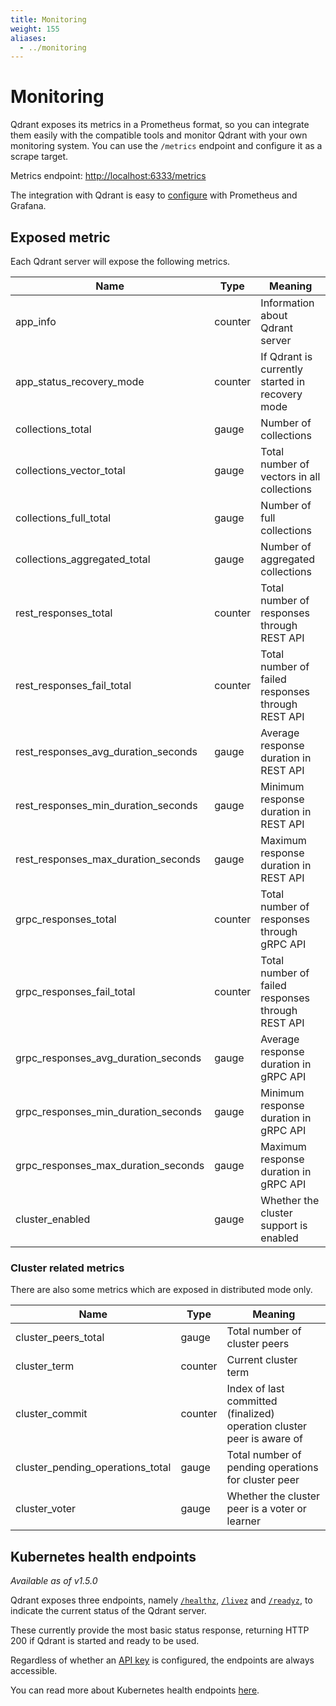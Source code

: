 ```yaml
---
title: Monitoring
weight: 155
aliases:
  - ../monitoring
---
```


# Monitoring

Qdrant exposes its metrics in a Prometheus format, so you can integrate them easily
with the compatible tools and monitor Qdrant with your own monitoring system. You can 
use the `/metrics` endpoint and configure it as a scrape target.

Metrics endpoint: <http://localhost:6333/metrics>

The integration with Qdrant is easy to 
[configure](https://prometheus.io/docs/prometheus/latest/getting_started/#configure-prometheus-to-monitor-the-sample-targets) 
with Prometheus and Grafana.

## Exposed metric

Each Qdrant server will expose the following metrics.

| Name                                | Type    | Meaning                                           |
|-------------------------------------|---------|---------------------------------------------------|
| app_info                            | counter | Information about Qdrant server                   |
| app_status_recovery_mode            | counter | If Qdrant is currently started in recovery mode   |
| collections_total                   | gauge   | Number of collections                             |
| collections_vector_total            | gauge   | Total number of vectors in all collections        |
| collections_full_total              | gauge   | Number of full collections                        |
| collections_aggregated_total        | gauge   | Number of aggregated collections                  |
| rest_responses_total                | counter | Total number of responses through REST API        |
| rest_responses_fail_total           | counter | Total number of failed responses through REST API |
| rest_responses_avg_duration_seconds | gauge   | Average response duration in REST API             |
| rest_responses_min_duration_seconds | gauge   | Minimum response duration in REST API             |
| rest_responses_max_duration_seconds | gauge   | Maximum response duration in REST API             |
| grpc_responses_total                | counter | Total number of responses through gRPC API        |
| grpc_responses_fail_total           | counter | Total number of failed responses through REST API |
| grpc_responses_avg_duration_seconds | gauge   | Average response duration in gRPC API             |
| grpc_responses_min_duration_seconds | gauge   | Minimum response duration in gRPC API             |
| grpc_responses_max_duration_seconds | gauge   | Maximum response duration in gRPC API             |
| cluster_enabled                     | gauge   | Whether the cluster support is enabled            |

### Cluster related metrics

There are also some metrics which are exposed in distributed mode only.

| Name                             | Type    | Meaning                                                                |
|----------------------------------|---------|------------------------------------------------------------------------|
| cluster_peers_total              | gauge   | Total number of cluster peers                                          |
| cluster_term                     | counter | Current cluster term                                                   |
| cluster_commit                   | counter | Index of last committed (finalized) operation cluster peer is aware of |
| cluster_pending_operations_total | gauge   | Total number of pending operations for cluster peer                    |
| cluster_voter                    | gauge   | Whether the cluster peer is a voter or learner                         |

## Kubernetes health endpoints

*Available as of v1.5.0*

Qdrant exposes three endpoints, namely
[`/healthz`](http://localhost:6333/healthz),
[`/livez`](http://localhost:6333/livez) and
[`/readyz`](http://localhost:6333/readyz), to indicate the current status of the
Qdrant server.

These currently provide the most basic status response, returning HTTP 200 if
Qdrant is started and ready to be used.

Regardless of whether an [API key](../security/#authentication) is configured,
the endpoints are always accessible.

You can read more about Kubernetes health endpoints
[here](https://kubernetes.io/docs/reference/using-api/health-checks/).

